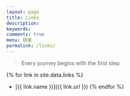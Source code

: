 ```yaml
---
layout: page
title: Links
description: 
keywords: 
comments: true
menu: 链接
permalink: /links/
---
```


> Every journey begins with the first step


{% for link in site.data.links %}
* [{{ link.name }}]({{ link.url }})
{% endfor %}
